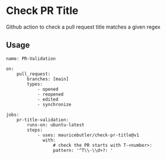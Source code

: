 # Check PR Title

Github action to check a pull request title matches a given regex

## Usage

```
name: PR-Validation

on:
    pull_request:
        branches: [main]
        types:
            - opened
            - reopened
            - edited
            - synchronize

jobs:
    pr-title-validation:
        runs-on: ubuntu-latest
        steps:
            - uses: mauricebutler/check-pr-title@v1
              with:
                  # check the PR starts with T-<number>:
                  pattern: '^T\\-\\d+?: '
```
